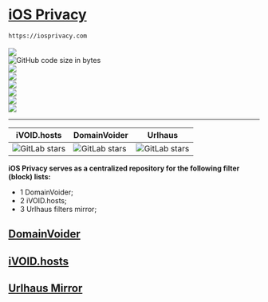 # [iOS Privacy](https://iosprivacy.com/)
`https://iosprivacy.com`
<br><br>
<img src="https://img.shields.io/github/languages/top/iOS-Privacy/iOSPrivacy.com?&style=flat&logoColor=#F7DF1E">
<br>
<img alt="GitHub code size in bytes" src="https://img.shields.io/github/languages/code-size/iOS-Privacy/iOSPrivacy.com"></img>
<br>
<a href="https://twitter.com/@DeVoltairine"><img src="https://img.shields.io/twitter/follow/DeVoltairine?style=social"></a>
<br>
<a href="https://twitter.com/@iOS_Privacy"><img src="https://img.shields.io/twitter/follow/iOS_Privacy?style=social"></a>
<br>
<a href="https://hstspreload.org/?domain=iosprivacy.com"><img src="https://img.shields.io/hsts/preload/iosprivacy.com"></a>
<br>
<a href="https://observatory.mozilla.org/analyze/iosprivacy.com"><img src="https://img.shields.io/mozilla-observatory/grade-score/iosprivacy.com?publish&style=plastic"></a>
<br>
<a href="https://securityheaders.com/?q=iosprivacy.com&followRedirects=on"><img src="https://img.shields.io/security-headers?color=darkblue&url=https%3A%2F%2Fiosprivacy.com"></a>
<br>
<a href="https://iosprivacy.com"><img src="https://img.shields.io/website?color=darkred&down_color=lightgrey&down_message=offline&label=website%20is&logo=debian&logoColor=darkred&up_color=blue&up_message=online&url=https%3A%2F%2Fiosprivacy.com"></a>
<hr>

iVOID.hosts | DomainVoider | Urlhaus
--------------------------------------------------------------------------------------------------------------------------- | ------------------------------------------------------------------------------------------------------------------------ | --------------------------------------------------------------------------------------------------------------------
![GitLab stars](https://img.shields.io/gitlab/stars/intr0/iVOID.GitLab.io?gitlab_url=https%3A%2F%2Fgitlab.com&style=social) | ![GitLab stars](https://img.shields.io/gitlab/stars/intr0/DomainVoider?gitlab_url=https%3A%2F%2Fgitlab.com&style=social) | ![GitLab stars](https://img.shields.io/gitlab/stars/iosprivacy/CDN?gitlab_url=https%3A%2F%2Fgitlab.com&style=social)

**iOS Privacy serves as a centralized repository for the following filter (block) lists:**

- 1 DomainVoider;
- 2 iVOID.hosts;
- 3 Urlhaus filters mirror;

## **[DomainVoider](https://iosprivacy.com/domainvoider)**

## **[iVOID.hosts](https://iosprivacy.com/ivoid)**

## **[Urlhaus Mirror](https://iosprivacy.com/urlhaus)**
